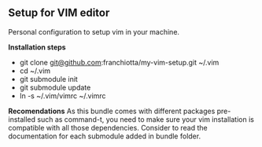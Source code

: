 Setup for VIM editor
--------------------

Personal configuration to setup vim in your machine.

**Installation steps**

* git clone git@github.com:franchiotta/my-vim-setup.git ~/.vim
* cd ~/.vim
* git submodule init
* git submodule update
* ln -s ~/.vim/vimrc ~/.vimrc

**Recomendations**
As this bundle comes with different packages pre-installed such as command-t, you need to make sure your vim installation is compatible with all those dependencies. Consider to read the documentation for each submodule added in bundle folder.
